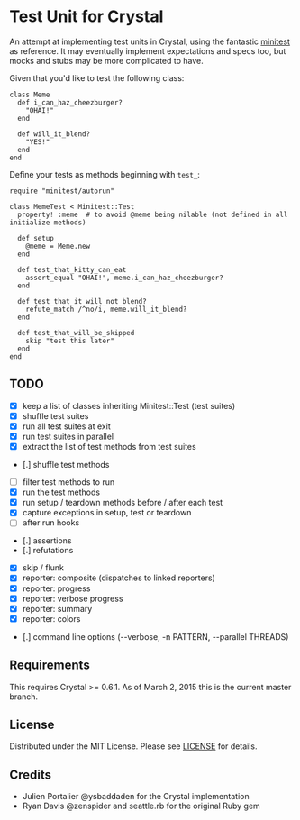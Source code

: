 # Test Unit for Crystal

An attempt at implementing test units in Crystal, using the fantastic
[minitest](https://github.com/seattlerb/minitest) as reference. It may
eventually implement expectations and specs too, but mocks and stubs may be more
complicated to have.

Given that you'd like to test the following class:

```crystal
class Meme
  def i_can_haz_cheezburger?
    "OHAI!"
  end

  def will_it_blend?
    "YES!"
  end
end
```

Define your tests as methods beginning with `test_`:

```crystal
require "minitest/autorun"

class MemeTest < Minitest::Test
  property! :meme  # to avoid @meme being nilable (not defined in all initialize methods)

  def setup
    @meme = Meme.new
  end

  def test_that_kitty_can_eat
    assert_equal "OHAI!", meme.i_can_haz_cheezburger?
  end

  def test_that_it_will_not_blend?
    refute_match /^no/i, meme.will_it_blend?
  end

  def test_that_will_be_skipped
    skip "test this later"
  end
end
```

## TODO

- [x] keep a list of classes inheriting Minitest::Test (test suites)
- [x] shuffle test suites
- [x] run all test suites at exit
- [x] run test suites in parallel
- [x] extract the list of test methods from test suites
- [.] shuffle test methods
- [ ] filter test methods to run
- [x] run the test methods
- [x] run setup / teardown methods before / after each test
- [x] capture exceptions in setup, test or teardown
- [ ] after run hooks
- [.] assertions
- [.] refutations
- [x] skip / flunk
- [x] reporter: composite (dispatches to linked reporters)
- [x] reporter: progress
- [x] reporter: verbose progress
- [x] reporter: summary
- [x] reporter: colors
- [.] command line options (--verbose, -n PATTERN, --parallel THREADS)

## Requirements

This requires Crystal >= 0.6.1. As of March 2, 2015 this is the current master
branch.

## License

Distributed under the MIT License. Please see
[LICENSE](https://github.com/ysbaddaden/minitest.cr/tree/master/LICENSE) for details.

## Credits

- Julien Portalier @ysbaddaden for the Crystal implementation
- Ryan Davis @zenspider and seattle.rb for the original Ruby gem
